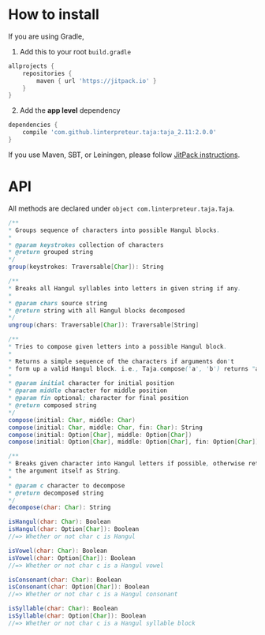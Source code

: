 # How to install

If you are using Gradle,

1. Add this to your root `build.gradle`
```gradle
allprojects {
    repositories {
        maven { url 'https://jitpack.io' }
    }
}
```

2. Add the **app level** dependency
```gradle
dependencies {
    compile 'com.github.linterpreteur.taja:taja_2.11:2.0.0'
}
```

If you use Maven, SBT, or Leiningen, please follow [JitPack instructions](https://jitpack.io/#linterpreteur/taja).

# API

All methods are declared under `object com.linterpreteur.taja.Taja`.

```scala
/**
* Groups sequence of characters into possible Hangul blocks.
*
* @param keystrokes collection of characters
* @return grouped string
*/
group(keystrokes: Traversable[Char]): String
```

```scala
/**
* Breaks all Hangul syllables into letters in given string if any.
*
* @param chars source string
* @return string with all Hangul blocks decomposed
*/
ungroup(chars: Traversable[Char]): Traversable[String]
```

```scala
/**
* Tries to compose given letters into a possible Hangul block.
*
* Returns a simple sequence of the characters if arguments don't
* form up a valid Hangul block. i.e., Taja.compose('a', 'b') returns "ab".
*
* @param initial character for initial position
* @param middle character for middle position
* @param fin optional; character for final position
* @return composed string
*/
compose(initial: Char, middle: Char)
compose(initial: Char, middle: Char, fin: Char): String
compose(initial: Option[Char], middle: Option[Char])
compose(initial: Option[Char], middle: Option[Char], fin: Option[Char]): String
```

```scala
/**
* Breaks given character into Hangul letters if possible, otherwise return
* the argument itself as String.
*
* @param c character to decompose
* @return decomposed string
*/
decompose(char: Char): String
```

```scala
isHangul(char: Char): Boolean
isHangul(char: Option[Char]): Boolean
//=> Whether or not char c is Hangul
```

```scala
isVowel(char: Char): Boolean
isVowel(char: Option[Char]): Boolean
//=> Whether or not char c is a Hangul vowel
```

```scala
isConsonant(char: Char): Boolean
isConsonant(char: Option[Char]): Boolean
//=> Whether or not char c is a Hangul consonant
```

```scala
isSyllable(char: Char): Boolean
isSyllable(char: Option[Char]): Boolean
//=> Whether or not char c is a Hangul syllable block
```